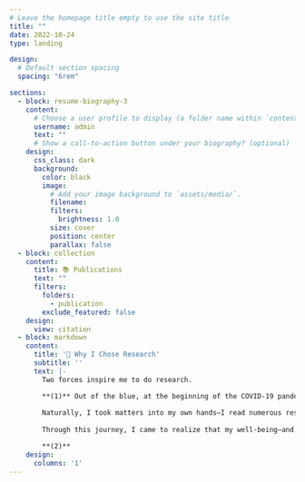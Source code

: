 ```yaml
---
# Leave the homepage title empty to use the site title
title: ""
date: 2022-10-24
type: landing

design:
  # Default section spacing
  spacing: "6rem"

sections:
  - block: resume-biography-3
    content:
      # Choose a user profile to display (a folder name within `content/authors/`)
      username: admin
      text: ""
      # Show a call-to-action button under your biography? (optional)
    design:
      css_class: dark
      background:
        color: black
        image:
          # Add your image background to `assets/media/`.
          filename: 
          filters:
            brightness: 1.0
          size: cover
          position: center
          parallax: false
  - block: collection
    content:
      title: 📚 Publications
      text: ""
      filters:
        folders:
          - publication
        exclude_featured: false
    design:
      view: citation
  - block: markdown
    content:
      title: '🌟 Why I Chose Research'
      subtitle: ''
      text: |-
        Two forces inspire me to do research.

        **(1)** Out of the blue, at the beginning of the COVID-19 pandemic, I began suffering from chronic pain. It was excruciating pain, 24/7. I had to go to the emergency room twice and faced significant physio-psychological challenges. Despite consulting multiple clinical departments and major institutions, I was unable to receive a definitive diagnosis. 
        
        Naturally, I took matters into my own hands—I read numerous research papers and other online resources to try to find a diagnosis, while continuing to search for clinicians who could help me. Eventually, through modern science, my chronic pain was (mostly) resolved after 1.5 years after numerous interventions. I am happy to share that I now have it completely under control and am no longer afraid of it. In addition, most of my pain-induced psychological challenges have been fully resolved, and I believe I am now arguably healthier than before. 
        
        Through this journey, I came to realize that my well-being—and that of others—rests on the shoulders of science and technology. I believe I wouldn’t be where I am today without the support of science and society, and I feel it is my responsibility to give back what I have received.

        **(2)**
    design:
      columns: '1'
---
```

